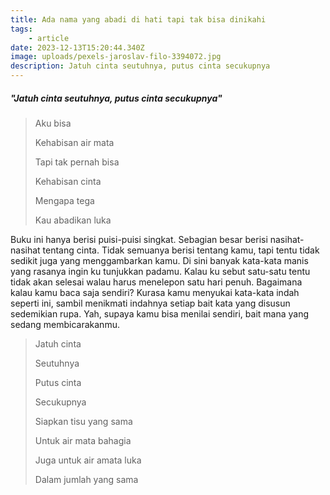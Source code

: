 ```yaml
---
title: Ada nama yang abadi di hati tapi tak bisa dinikahi
tags: 
    - article
date: 2023-12-13T15:20:44.340Z
image: uploads/pexels-jaroslav-filo-3394072.jpg
description: J﻿atuh cinta seutuhnya, putus cinta secukupnya
---
```

##### "J﻿atuh cinta seutuhnya, putus cinta secukupnya"

> A﻿ku bisa
>
> K﻿ehabisan air mata
>
> T﻿api tak pernah bisa 
>
> K﻿ehabisan cinta
>
> M﻿engapa tega
>
> K﻿au abadikan luka

Buku ini hanya berisi puisi-puisi singkat. Sebagian besar berisi nasihat-nasihat tentang cinta. Tidak semuanya berisi tentang kamu, tapi tentu tidak sedikit juga yang menggambarkan kamu. Di sini banyak kata-kata manis yang rasanya ingin ku tunjukkan padamu. Kalau ku sebut satu-satu tentu tidak akan selesai walau harus menelepon satu hari penuh. Bagaimana kalau kamu baca saja sendiri? Kurasa kamu menyukai kata-kata indah seperti ini, sambil menikmati indahnya setiap bait kata yang disusun sedemikian rupa. Yah, supaya kamu bisa menilai sendiri, bait mana yang sedang membicarakanmu. 

> J﻿atuh cinta
>
> S﻿eutuhnya
>
> P﻿utus cinta
>
> S﻿ecukupnya
>
>
>
> S﻿iapkan tisu yang sama
>
> U﻿ntuk air mata bahagia
>
> J﻿uga untuk air amata luka
>
> D﻿alam jumlah yang sama